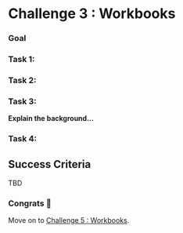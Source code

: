 # Challenge 3 : Workbooks

### Goal

### Task 1: 

### Task 2: 

### Task 3: 

**Explain the background...**

### Task 4: 

## Success Criteria

TBD

### Congrats :partying_face:

Move on to [Challenge 5 : Workbooks](05_challenge.md).
